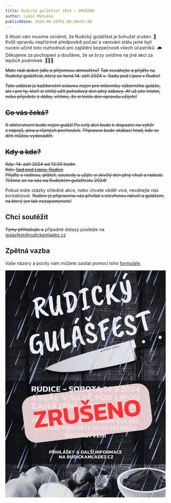 ```yaml
---
title: Rudický gulášfest 2024 ‒ ZRUŠENO
author: Lukáš Matuška
publishDate: 2024-08-20T01:00:00+01:00
---
```


S lítostí vám musíme oznámit, že Rudický gulášfest je bohužel zrušen. 🚫
Kvůli opravdu nepříznivé předpovědi počasí a varování státu jsme byli nuceni učinit toto rozhodnutí pro zajištění bezpečnosti všech účastníků. 🌧️
Děkujeme za pochopení a doufáme, že se brzy uvidíme na jiné akci za lepších podmínek. 🌲🌞🌳

~~Máte rádi dobré jídlo a&nbsp;příjemnou atmosféru?~~
~~Tak neváhejte a&nbsp;přijďte na Rudický gulášfest, který se koná 14. září 2024 v&nbsp; Sadu pod Lipou v&nbsp;Rudici!~~

~~Tato událost je každoroční oslavou nejen pro milovníky výborného guláše, ale i&nbsp;pro ty, kteří si chtějí užít pohodový den plný zábavy. Ať už jste místní, nebo přijedete z dálky, věříme, že si tento den opravdu užijete!~~

## ~~Co vás čeká?~~

~~K občerstvení bude nejen guláš! Po celý den bude k dispozici na výběr z&nbsp;nápojů, piva a&nbsp;různých pochoutek.~~
~~Připraven bude skákací hrad, kde se děti můžou vydovádět.~~

## ~~Kdy a&nbsp;kde?~~

~~Kdy: 14. září 2024 od 13:30 hodin~~ \
~~Kde: [Sad pod Lipou, Rudice](https://maps.app.goo.gl/QGH1P454LLb2iRHo7)~~ \
~~Přijďte s rodinou, přáteli, sousedy a&nbsp;užijte si skvělý den plný chutí a&nbsp;radosti. Těšíme se na vás na Rudickém gulášfestu 2024!~~

Pokud máte otázky ohledně akce, nebo chcete vědět více, neváhejte nás kontaktovat. ~~Rudice je připravena vás přivítat s otevřenou náručí a&nbsp;gulášem, na který jen tak nezapomenete!~~

## Chci soutěžit

~~Týmy přihlašujte a~~ případné dotazy posílejte na [gulasfest@rudickamladez.cz](mailto:gulasfest@rudickamladez.cz?subject=Přihláška%20‒%20Rudický%20gulášfest%202024)

## Zpětná vazba

Vaše názory a&nbsp;pocity nám můžete zasílat pomocí toho [formuláře](https://forms.gle/MPK7on1awET3qTEm7).

![Plakát](images/poster.jpg)

